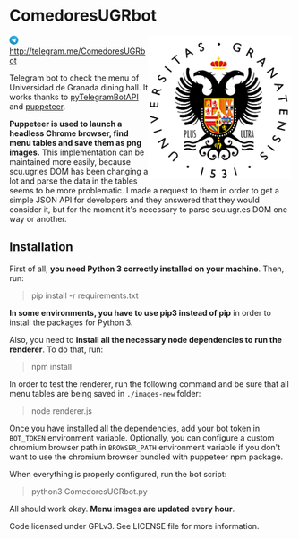 # ComedoresUGRbot
<img src="ugrlogo.png" width="256px" align="right"/>

<img src="telegramlogo.png" width="16px"/> http://telegram.me/ComedoresUGRbot

Telegram bot to check the menu of Universidad de Granada dining hall. It works
thanks to [pyTelegramBotAPI](https://github.com/eternnoir/pyTelegramBotAPI/) and [puppeteer](https://github.com/GoogleChrome/puppeteer/).

**Puppeteer is used to launch a headless Chrome browser, find menu tables and save them as png images.** This implementation can be maintained more easily, because scu.ugr.es DOM has been changing a lot and parse the data in the tables seems to be more problematic. I made a request to them in order to get a simple JSON API for developers and they answered that they would consider it, but for the moment it's necessary to parse scu.ugr.es DOM one way or another.

## Installation

First of all, **you need Python 3 correctly installed on your machine**. Then, run:

> pip install -r requirements.txt

**In some environments, you have to use pip3 instead of pip** in order to install the packages for Python 3.

Also, you need to **install all the necessary node dependencies to run the renderer**. To do that, run:

> npm install

In order to test the renderer, run the following command and be sure that all menu tables are being saved in `./images-new` folder:

> node renderer.js

Once you have installed all the dependencies, add your bot token in `BOT_TOKEN` environment variable. Optionally, you can configure a custom chromium browser path in `BROWSER_PATH` environment variable if you don't want to use the chromium browser bundled with puppeteer npm package.

When everything is properly configured, run the bot script:

> python3 ComedoresUGRbot.py

All should work okay. **Menu images are updated every hour**.

Code licensed under GPLv3. See LICENSE file for more information.
